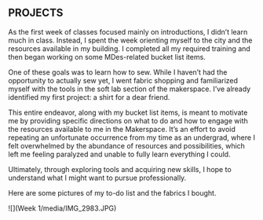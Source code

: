 ## PROJECTS

As the first week of classes focused mainly on introductions, I didn’t learn much in class. Instead, I spent the week orienting myself to the city and the resources available in my building. I completed all my required training and then began working on some MDes-related bucket list items.

One of these goals was to learn how to sew. While I haven’t had the opportunity to actually sew yet, I went fabric shopping and familiarized myself with the tools in the soft lab section of the makerspace. I’ve already identified my first project: a shirt for a dear friend.

This entire endeavor, along with my bucket list items, is meant to motivate me by providing specific directions on what to do and how to engage with the resources available to me in the Makerspace. It’s an effort to avoid repeating an unfortunate occurrence from my time as an undergrad, where I felt overwhelmed by the abundance of resources and possibilities, which left me feeling paralyzed and unable to fully learn everything I could.

Ultimately, through exploring tools and acquiring new skills, I hope to understand what I might want to pursue professionally.

Here are some pictures of my to-do list and the fabrics I bought.

![](Week 1/media/IMG_2983.JPG)

